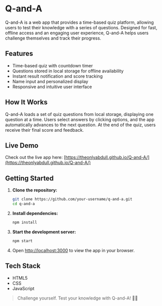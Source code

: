 # Q-and-A

Q-and-A is a web app that provides a time-based quiz platform, allowing users to test their knowledge with a series of questions. Designed for fast, offline access and an engaging user experience, Q-and-A helps users challenge themselves and track their progress.

## Features

- Time-based quiz with countdown timer
- Questions stored in local storage for offline availability
- Instant result notification and score tracking
- Name input and personalized display
- Responsive and intuitive user interface

## How It Works

Q-and-A loads a set of quiz questions from local storage, displaying one question at a time. Users select answers by clicking options, and the app automatically advances to the next question. At the end of the quiz, users receive their final score and feedback.

## Live Demo

Check out the live app here: [https://theonlyabdull.github.io/Q-and-A/](https://theonlyabdull.github.io/Q-and-A/)

## Getting Started

1. **Clone the repository:**
    ```bash
    git clone https://github.com/your-username/q-and-a.git
    cd q-and-a
    ```

2. **Install dependencies:**
    ```bash
    npm install
    ```

3. **Start the development server:**
    ```bash
    npm start
    ```

4. Open [http://localhost:3000](http://localhost:3000) to view the app in your browser.

## Tech Stack

- HTML5
- CSS
- JavaScript

> Challenge yourself. Test your knowledge with Q-and-A! 🚀🧠




